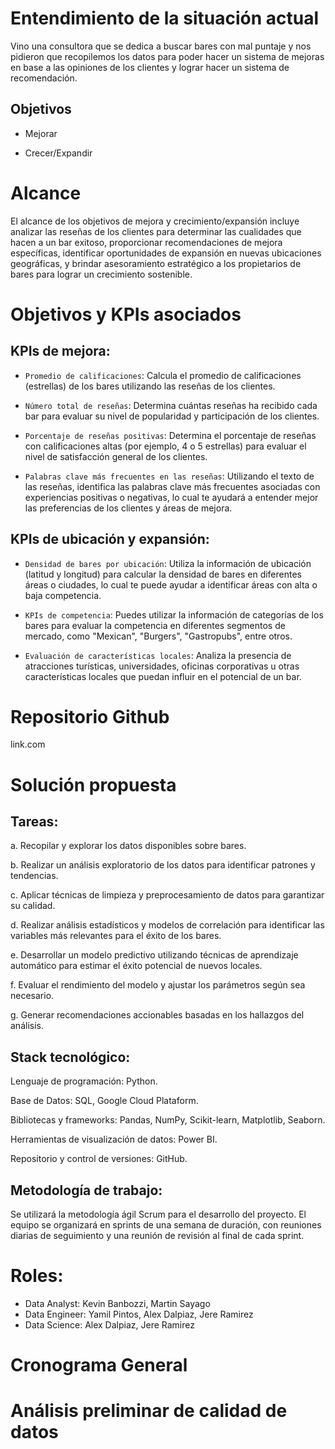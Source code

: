 # Entendimiento de la situación actual

Vino una consultora que se dedica a buscar bares con mal puntaje y nos pidieron que recopilemos los datos para poder hacer un sistema de mejoras en base a las opiniones de los clientes y lograr hacer un sistema de recomendación.


## Objetivos


- Mejorar 

- Crecer/Expandir


# Alcance


El alcance de los objetivos de mejora y crecimiento/expansión incluye analizar las reseñas de los clientes para determinar las cualidades que hacen a un bar exitoso, proporcionar recomendaciones de mejora específicas, identificar oportunidades de expansión en nuevas ubicaciones geográficas, y brindar asesoramiento estratégico a los propietarios de bares para lograr un crecimiento sostenible.


# Objetivos y KPIs asociados

## KPIs de mejora:

- `Promedio de calificaciones`: Calcula el promedio de calificaciones (estrellas) de los bares utilizando las reseñas de los clientes.

- `Número total de reseñas`: Determina cuántas reseñas ha recibido cada bar para evaluar su nivel de popularidad y participación de los clientes.

- `Porcentaje de reseñas positivas`: Determina el porcentaje de reseñas con calificaciones altas (por ejemplo, 4 o 5 estrellas) para evaluar el nivel de satisfacción general de los clientes.

- `Palabras clave más frecuentes en las reseñas`: Utilizando el texto de las reseñas, identifica las palabras clave más frecuentes asociadas con experiencias positivas o negativas, lo cual te ayudará a entender mejor las preferencias de los clientes y áreas de mejora.

## KPIs de ubicación y expansión:

- `Densidad de bares por ubicación`: Utiliza la información de ubicación (latitud y longitud) para calcular la densidad de bares en diferentes áreas o ciudades, lo cual te puede ayudar a identificar áreas con alta o baja competencia.

 - `KPIs de competencia`: Puedes utilizar la información de categorías de los bares para evaluar la competencia en diferentes segmentos de mercado, como "Mexican", "Burgers", "Gastropubs", entre otros.

- `Evaluación de características locales`: Analiza la presencia de atracciones turísticas, universidades, oficinas corporativas u otras características locales que puedan influir en el potencial de un bar.



# Repositorio Github

link.com

# Solución propuesta

## Tareas:

a. Recopilar y explorar los datos disponibles sobre bares.

b. Realizar un análisis exploratorio de los datos para identificar patrones y tendencias.

c. Aplicar técnicas de limpieza y preprocesamiento de datos para garantizar su calidad.

d. Realizar análisis estadísticos y modelos de correlación para identificar las variables más relevantes para el éxito de los bares.

e. Desarrollar un modelo predictivo utilizando técnicas de aprendizaje automático para estimar el éxito potencial de nuevos locales.

f. Evaluar el rendimiento del modelo y ajustar los parámetros según sea necesario.

g. Generar recomendaciones accionables basadas en los hallazgos del análisis.

## Stack tecnológico:

Lenguaje de programación: Python.

Base de Datos: SQL, Google Cloud Plataform.

Bibliotecas y frameworks: Pandas, NumPy, Scikit-learn, Matplotlib, Seaborn.

Herramientas de visualización de datos: Power BI.

Repositorio y control de versiones: GitHub.

## Metodología de trabajo:

Se utilizará la metodología ágil Scrum para el desarrollo del proyecto. El equipo se organizará en sprints de una semana de duración, con reuniones diarias de seguimiento y una reunión de revisión al final de cada sprint.


# Roles:

- Data Analyst: Kevin Banbozzi, Martin Sayago
- Data Engineer: Yamil Pintos, Alex Dalpiaz, Jere Ramirez
- Data Science: Alex Dalpiaz, Jere Ramirez



# Cronograma General




# Análisis preliminar de calidad de datos